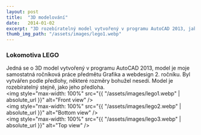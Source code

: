 ```yaml
---
layout: post
title:  "3D modelování"
date:   2014-01-02
excerpt: "3D rozebíratelný model vytvořený v programu AutoCAD 2013, jako ročníková práce předmětu Grafika a webdesign 2. ročníku střední školy."
thumb_img_path: "/assets/images/lego1.webp"
---
```


### Lokomotiva LEGO
Jedná se o 3D model vytvořený v programu AutoCAD 2013, model je moje samostatná ročníková práce předmětu Grafika a webdesign 2. ročníku. Byl vytvářen podle předlohy, některé rozměry bohužel nesedí. Model je rozebíratelný stejně, jako jeho předloha.  
<img style="max-width: 100%" src="{{ "/assets/images/lego1.webp" | absolute_url }}" alt="Front view" />  
<img style="max-width: 100%" src="{{ "/assets/images/lego2.webp" | absolute_url }}" alt="Bottom view" />  
<img style="max-width: 100%" src="{{ "/assets/images/lego3.webp" | absolute_url }}" alt="Top view" />  
